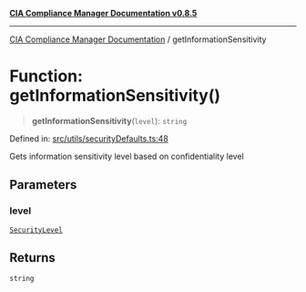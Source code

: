 [**CIA Compliance Manager Documentation v0.8.5**](../README.md)

***

[CIA Compliance Manager Documentation](../globals.md) / getInformationSensitivity

# Function: getInformationSensitivity()

> **getInformationSensitivity**(`level`): `string`

Defined in: [src/utils/securityDefaults.ts:48](https://github.com/Hack23/cia-compliance-manager/blob/b799ef22d9067d09cc69eaeddf109ac9dcdce934/src/utils/securityDefaults.ts#L48)

Gets information sensitivity level based on confidentiality level

## Parameters

### level

[`SecurityLevel`](../type-aliases/SecurityLevel.md)

## Returns

`string`
